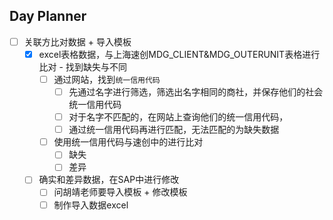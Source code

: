 ## Day Planner
- [ ] 关联方比对数据 + 导入模板
	- [x] excel表格数据，与上海速创MDG_CLIENT&MDG_OUTERUNIT表格进行比对 - 找到缺失与不同
		- [ ] 通过网站，找到`统一信用代码`
			- [ ] 先通过名字进行筛选，筛选出名字相同的商社，并保存他们的社会统一信用代码
			- [ ] 对于名字不匹配的，在网站上查询他们的统一信用代码，
			- [ ] 通过统一信用代码再进行匹配，无法匹配的为缺失数据
		- [ ] 使用统一信用代码与速创中的进行比对
			- [ ] 缺失
			- [ ] 差异
	- [ ] 确实和差异数据，在SAP中进行修改
		- [ ] 问胡靖老师要导入模板 + 修改模板
		- [ ] 制作导入数据excel